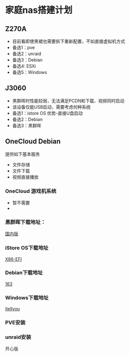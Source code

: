 # 家庭nas搭建计划

## Z270A
- 目前看即使黑裙也需要拆下重新配置，不如直接虚拟机方式
- 备选1：pve
- 备选2：unraid
- 备选3：Debian
- 备选4: ESXi
- 备选5：Windows


## J3060
- 黑群晖时性能较弱，无法满足PCDN和下载、视频同时启动
- 该设备仅能USB启动，需要考虑何种系统
- 备选1：istore OS 优势-直接U盘启动
- 备选2：Debian
- 备选3：黑群晖



## OneCloud Debian
提供如下基本服务
- 文件存储
- 文件下载
- 视频直接播放



### OneCloud 游戏机系统
- 暂不需要
- 



### 黑群晖下载地址：
[国内版](https://github.com/wjz304/rr)

### iStore OS下载地址
[X86-EFI](https://fw.koolcenter.com/iStoreOS/x86_64_efi/)

### Debian下载地址
[163](http://mirrors.163.com/debian-cd/)


### Windows下载地址
[itellyou](https://next.itellyou.cn/Original/)


### PVE安装


### unraid安装
开心版